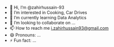 - 👋 Hi, I’m @zahirhussain-93
- 👀 I’m interested in Cooking, Car Drives
- 🌱 I’m currently learning Data Analytics
- 💞️ I’m looking to collaborate on ...
- 📫 How to reach me i.zahirhussain93@gmail.com
- 😄 Pronouns: ...
- ⚡ Fun fact: ...

<!---
zahirhussain-93/zahirhussain-93 is a ✨ special ✨ repository because its `README.md` (this file) appears on your GitHub profile.
You can click the Preview link to take a look at your changes.
--->
